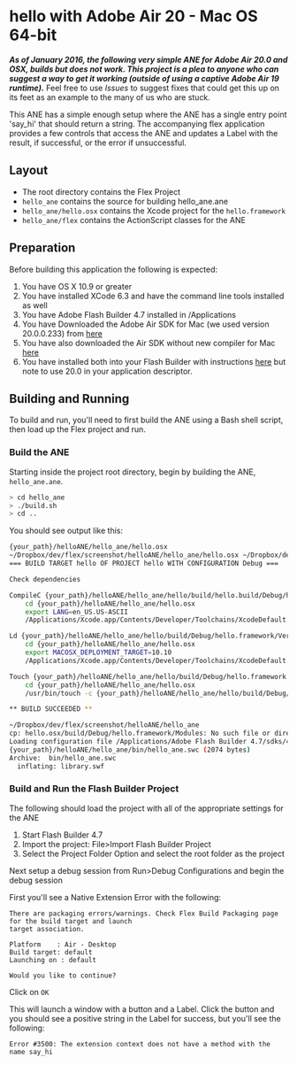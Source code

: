 # hello with Adobe Air 20 - Mac OS 64-bit

***As of January 2016, the following very simple ANE for Adobe Air 20.0 and OSX, builds but does not work. This project
is a plea to anyone who can suggest a way to get it working (outside of using a captive Adobe Air 19 runtime).*** Feel free
to use *Issues* to suggest fixes that could get this up on its feet as an example to the many of us who are stuck.

This ANE has a simple enough setup where the ANE has a single entry point 'say_hi' that should return a string. The accompanying flex
application provides a few controls that access the ANE and updates a Label with the result, if successful, or the error
if unsuccessful.

## Layout

* The root directory contains the Flex Project
* `hello_ane` contains the source for building hello_ane.ane
* `hello_ane/hello.osx` contains the Xcode project for the `hello.framework`
* `hello_ane/flex` contains the ActionScript classes for the ANE

## Preparation

Before building this application the following is expected:

1. You have OS X 10.9 or greater
1. You have installed XCode 6.3 and have the command line tools installed as well
1. You have Adobe Flash Builder 4.7 installed in /Applications
1. You have Downloaded the Adobe Air SDK  for Mac (we used version 20.0.0.233) from [here](http://www.adobe.com/devnet/air/air-sdk-download.html)
1. You have also downloaded the Air SDK without new compiler for Mac [here](http://airdownload.adobe.com/air/mac/download/latest/AdobeAIRSDK.tbz2)
1. You have installed both into your Flash Builder with instructions [here](https://helpx.adobe.com/flash-builder/kb/overlay-air-sdk-flash-builder.html)
but note to use 20.0 in your application descriptor.

## Building and Running

To build and run, you'll need to first build the ANE using a Bash shell script, then load up the Flex project and run.

### Build the ANE

Starting inside the project root directory, begin by building the ANE, `hello_ane.ane`.

```bash
> cd hello_ane
> ./build.sh
> cd ..
```

You should see output like this:

```bash
{your_path}/helloANE/hello_ane/hello.osx
~/Dropbox/dev/flex/screenshot/helloANE/hello_ane/hello.osx ~/Dropbox/dev/flex/screenshot/helloANE/hello_ane
=== BUILD TARGET hello OF PROJECT hello WITH CONFIGURATION Debug ===

Check dependencies

CompileC {your_path}/helloANE/hello_ane/hello/build/hello.build/Debug/hello.build/Objects-normal/x86_64/hello_ane.o hello_ane.cpp normal x86_64 c++ com.apple.compilers.llvm.clang.1_0.compiler
    cd {your_path}/helloANE/hello_ane/hello.osx
    export LANG=en_US.US-ASCII
    /Applications/Xcode.app/Contents/Developer/Toolchains/XcodeDefault.xctoolchain/usr/bin/clang -x c++ -arch x86_64 -fmessage-length=116 -fdiagnostics-show-note-include-stack -fmacro-backtrace-limit=0 -fcolor-diagnostics -std=gnu++11 -stdlib=libc++ -fmodules -fmodules-prune-interval=86400 -fmodules-prune-after=345600 -fbuild-session-file=/var/folders/mt/07p9mh7d581dmctpv4brd8fwl80ys6/C/org.llvm.clang/ModuleCache/Session.modulevalidation -fmodules-validate-once-per-build-session -Wnon-modular-include-in-framework-module -Werror=non-modular-include-in-framework-module -Xclang -fmodule-implementation-of -Xclang hello -Wno-trigraphs -fpascal-strings -O0 -fno-common -Wno-missing-field-initializers -Wno-missing-prototypes -Werror=return-type -Wunreachable-code -Werror=deprecated-objc-isa-usage -Werror=objc-root-class -Wno-non-virtual-dtor -Wno-overloaded-virtual -Wno-exit-time-destructors -Wno-missing-braces -Wparentheses -Wswitch -Wunused-function -Wno-unused-label -Wno-unused-parameter -Wunused-variable -Wunused-value -Wempty-body -Wconditional-uninitialized -Wno-unknown-pragmas -Wno-shadow -Wno-four-char-constants -Wno-conversion -Wconstant-conversion -Wint-conversion -Wbool-conversion -Wenum-conversion -Wshorten-64-to-32 -Wno-newline-eof -Wno-c++11-extensions -DDEBUG=1 -isysroot /Applications/Xcode.app/Contents/Developer/Platforms/MacOSX.platform/Developer/SDKs/MacOSX10.10.sdk -fasm-blocks -fstrict-aliasing -Wdeprecated-declarations -Winvalid-offsetof -mmacosx-version-min=10.10 -g -fvisibility-inlines-hidden -Wno-sign-conversion -iquote {your_path}/helloANE/hello_ane/hello/build/hello.build/Debug/hello.build/hello-generated-files.hmap -I{your_path}/helloANE/hello_ane/hello/build/hello.build/Debug/hello.build/hello-own-target-headers.hmap -I{your_path}/helloANE/hello_ane/hello/build/hello.build/Debug/hello.build/hello-all-non-framework-target-headers.hmap -ivfsoverlay {your_path}/helloANE/hello_ane/hello/build/hello.build/all-product-headers.yaml -iquote {your_path}/helloANE/hello_ane/hello/build/hello.build/Debug/hello.build/hello-project-headers.hmap -I{your_path}/helloANE/hello_ane/hello/build/Debug/include -I/Applications/Xcode.app/Contents/Developer/Toolchains/XcodeDefault.xctoolchain/usr/include -I{your_path}/helloANE/hello_ane/hello/build/hello.build/Debug/hello.build/DerivedSources/x86_64 -I{your_path}/helloANE/hello_ane/hello/build/hello.build/Debug/hello.build/DerivedSources -F{your_path}/helloANE/hello_ane/hello/build/Debug -F/Applications/Adobe\ Flash\ Builder\ 4.7/sdks/4.6.0/runtimes/air/mac -MMD -MT dependencies -MF {your_path}/helloANE/hello_ane/hello/build/hello.build/Debug/hello.build/Objects-normal/x86_64/hello_ane.d --serialize-diagnostics {your_path}/helloANE/hello_ane/hello/build/hello.build/Debug/hello.build/Objects-normal/x86_64/hello_ane.dia -c {your_path}/helloANE/hello_ane/hello.osx/hello_ane.cpp -o {your_path}/helloANE/hello_ane/hello/build/hello.build/Debug/hello.build/Objects-normal/x86_64/hello_ane.o

Ld {your_path}/helloANE/hello_ane/hello/build/Debug/hello.framework/Versions/A/hello normal x86_64
    cd {your_path}/helloANE/hello_ane/hello.osx
    export MACOSX_DEPLOYMENT_TARGET=10.10
    /Applications/Xcode.app/Contents/Developer/Toolchains/XcodeDefault.xctoolchain/usr/bin/clang++ -arch x86_64 -dynamiclib -isysroot /Applications/Xcode.app/Contents/Developer/Platforms/MacOSX.platform/Developer/SDKs/MacOSX10.10.sdk -L{your_path}/helloANE/hello_ane/hello/build/Debug -L/Applications/Adobe\ Flash\ Builder\ 4.7/sdks/4.6.0/runtimes/air/mac -F{your_path}/helloANE/hello_ane/hello/build/Debug -F/Applications/Adobe\ Flash\ Builder\ 4.7/sdks/4.6.0/runtimes/air/mac -filelist {your_path}/helloANE/hello_ane/hello/build/hello.build/Debug/hello.build/Objects-normal/x86_64/hello.LinkFileList -install_name @rpath/hello.framework/Versions/A/hello -Xlinker -rpath -Xlinker @executable_path/../Frameworks -Xlinker -rpath -Xlinker @loader_path/Frameworks -mmacosx-version-min=10.10 -stdlib=libc++ /Applications/Adobe\ Flash\ Builder\ 4.7/sdks/4.6.0/runtimes/air/mac/Adobe\ AIR.framework/Versions/1.0/Adobe\ AIR_64 -framework Adobe\ AIR -framework Cocoa -single_module -compatibility_version 1 -current_version 1 -Xlinker -dependency_info -Xlinker {your_path}/helloANE/hello_ane/hello/build/hello.build/Debug/hello.build/Objects-normal/x86_64/hello_dependency_info.dat -o {your_path}/helloANE/hello_ane/hello/build/Debug/hello.framework/Versions/A/hello

Touch {your_path}/helloANE/hello_ane/hello/build/Debug/hello.framework
    cd {your_path}/helloANE/hello_ane/hello.osx
    /usr/bin/touch -c {your_path}/helloANE/hello_ane/hello/build/Debug/hello.framework

** BUILD SUCCEEDED **

~/Dropbox/dev/flex/screenshot/helloANE/hello_ane
cp: hello.osx/build/Debug/hello.framework/Modules: No such file or directory
Loading configuration file /Applications/Adobe Flash Builder 4.7/sdks/4.6.0/frameworks/air-config.xml
{your_path}/helloANE/hello_ane/bin/hello_ane.swc (2074 bytes)
Archive:  bin/hello_ane.swc
  inflating: library.swf
```

### Build and Run the Flash Builder Project

The following should load the project with all of the appropriate settings for the ANE

1. Start Flash Builder 4.7
1. Import the project: File>Import Flash Builder Project
1. Select the Project Folder Option and select the root folder as the project

Next setup a debug session from Run>Debug Configurations and begin the debug session

First you'll see a Native Extension Error with the following:

```
There are packaging errors/warnings. Check Flex Build Packaging page for the build target and launch
target association.

Platform    : Air - Desktop
Build target: default
Launching on : default

Would you like to continue?
```

Click on `OK`

This will launch a window with a button and a Label. Click the button and you should see a positive string in the Label
for success, but you'll see the following: 

    Error #3500: The extension context does not have a method with the name say_hi

